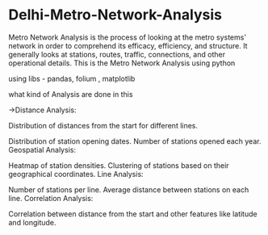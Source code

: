 # Delhi-Metro-Network-Analysis
Metro Network Analysis is the process of looking at the metro systems' network in order to comprehend its efficacy, efficiency, and structure. It generally looks at stations, routes, traffic, connections, and other operational details. 
This is the Metro Network Analysis using python

using libs - pandas, folium , matplotlib

what kind of Analysis are done in this

→Distance Analysis:

Distribution of distances from the start for different lines.

Distribution of station opening dates. Number of stations opened each year. Geospatial Analysis:

Heatmap of station densities. Clustering of stations based on their geographical coordinates. Line Analysis:

Number of stations per line. Average distance between stations on each line. Correlation Analysis:

Correlation between distance from the start and other features like latitude and longitude.

